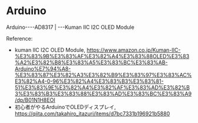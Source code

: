 # Arduino

Arduino----AD8317
        |
	---Kuman IIC I2C OLED Module


Reference:
* kuman IIC I2C OLED Module, https://www.amazon.co.jp/Kuman-IIC-%E3%83%9B%E3%83%AF%E3%82%A4%E3%83%88OLED%E3%83%A2%E3%82%B8%E3%83%A5%E3%83%BC%E3%83%AB-Arduino%E7%94%A8-%E3%83%87%E3%82%A3%E3%82%B9%E3%83%97%E3%83%AC%E3%82%A4-0-96%E3%82%A4%E3%83%B3%E3%83%81-51%E3%83%9E%E3%82%A4%E3%82%AF%E3%83%AD%E3%82%B3%E3%83%B3%E3%83%88%E3%83%AD%E3%83%BC%E3%83%A9/dp/B01N1H8EOI
* 初心者がやるArduinoでOLEDディスプレイ, https://qiita.com/takahiro_itazuri/items/d7bc7331b196921b5880
